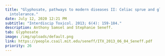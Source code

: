 ```yaml
---
title: "Glyphosate, pathways to modern diseases II: Celiac sprue and gluten
  intolerance."
date: July 12, 2020 12:21 PM
subtitle: "Interdiscip Toxicol. 2013; 6(4): 159-184."
description: Anthony Samsel and Stephanie Seneff.
tab: Glyphosate
image: /img/uploads/default.png
link: https://people.csail.mit.edu/seneff/ITX_2013_06_04_Seneff.pdf
priority: 26
---
```

